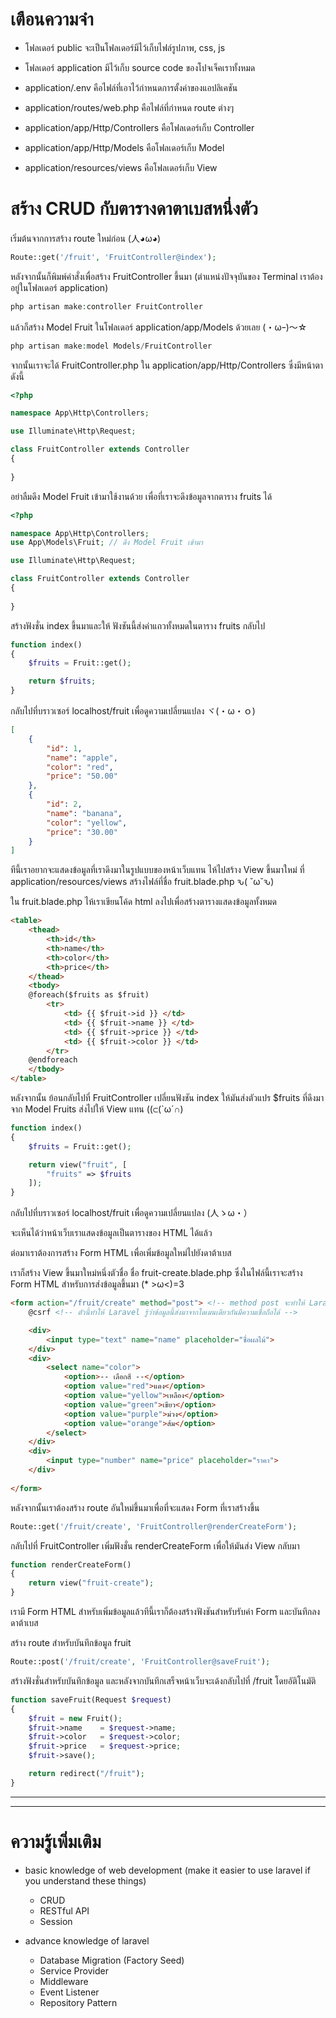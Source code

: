 # เตือนความจำ #
- โฟลเดอร์ public จะเป็นโฟลเดอร์มีไว้เก็บไฟล์รูปภาพ, css, js
- โฟลเดอร์ application มีไว้เก็บ source code ของโปจเจ็คเราทั้งหมด

- application/.env คือไฟล์ที่เอาไว้กำหนดการตั้งค่าของแอปลิเคชัน
- application/routes/web.php คือไฟล์ที่กำหนด route ต่างๆ
- application/app/Http/Controllers คือโฟลเดอร์เก็บ Controller
- application/app/Http/Models คือโฟลเดอร์เก็บ Model
- application/resources/views คือโฟลเดอร์เก็บ View

 
 # สร้าง CRUD กับตารางดาตาเบสหนึ่งตัว #

เริ่มต้นจากการสร้าง route ใหม่ก่อน (人◕ω◕) 

```php
Route::get('/fruit', 'FruitController@index');
```

หลังจากนั้นก็พิมพ์คำสั่งเพื่อสร้าง FruitController ขึ้นมา (ตำแหน่งปัจจุบันของ Terminal เราต้องอยู่ในโฟลเดอร์ application)

```php
php artisan make:controller FruitController
```

แล้วก็สร้าง Model Fruit ในโฟลเดอร์ application/app/Models ด้วยเลย (・ωｰ)～☆ 
```php
php artisan make:model Models/FruitController
```

จากนั้นเราจะได้ FruitController.php ใน application/app/Http/Controllers ซึ่งมีหน้าตาดังนี้
```php
<?php

namespace App\Http\Controllers;

use Illuminate\Http\Request;

class FruitController extends Controller
{
    
}
```

อย่าลืมดึง Model Fruit เข้ามาใช้งานด้วย เพื่อที่เราจะดึงข้อมูลจากตาราง fruits ได้

```php
<?php

namespace App\Http\Controllers;
use App\Models\Fruit; // ดึง Model Fruit เข้ามา

use Illuminate\Http\Request;

class FruitController extends Controller
{
    
}
```

สร้างฟังชั่น index ขึ้นมาและให้ ฟังชันนี้ส่งค่าแถวทั้งหมดในตาราง fruits กลับไป

```php
function index()
{
    $fruits = Fruit::get();

    return $fruits;
}
```

กลับไปที่บราวเซอร์ localhost/fruit เพื่อดูความเปลี่ยนแปลง ヾ(・ω・ｏ)

```json
[
    {
        "id": 1,
        "name": "apple",
        "color": "red",
        "price": "50.00"
    },
    {
        "id": 2,
        "name": "banana",
        "color": "yellow",
        "price": "30.00"
    }
]
```

ทีนี้เราอยากจะแสดงข้อมูลที่เราดึงมาในรูปแบบของหน้าเว็บแทน ไห้ไปสร้าง View ขึ้นมาใหม่
ที่ application/resources/views สร้างไฟล์ที่ชื่อ fruit.blade.php ԅ( ˘ω˘ԅ)

ใน fruit.blade.php ไห้เราเขียนโค้ด html ลงไปเพื่อสร้างตารางแสดงข้อมูลทั้งหมด

```html
<table>
    <thead>
        <th>id</th>
        <th>name</th>
        <th>color</th>
        <th>price</th>
    </thead>
    <tbody>      
    @foreach($fruits as $fruit)
        <tr> 
            <td> {{ $fruit->id }} </td>
            <td> {{ $fruit->name }} </td>
            <td> {{ $fruit->price }} </td>
            <td> {{ $fruit->color }} </td>
        </tr>
    @endforeach
    </tbody>
</table>
```

หลังจากนั้น ย้อนกลับไปที่ FruitController เปลี่ยนฟังชัน index ให้มันส่งตัวแปร $fruits ที่ดึงมาจาก Model Fruits ส่งไปให้ View แทน ((⊂(`ω´∩)

```php
function index()
{
    $fruits = Fruit::get();

    return view("fruit", [
        "fruits" => $fruits
    ]);
}
```

กลับไปที่บราวเซอร์ localhost/fruit เพื่อดูความเปลี่ยนแปลง  (人ゝω・）

จะเห็นได้ว่าหน้าเว็บเราแสดงข้อมูลเป็นตารางของ HTML ได้แล้ว

ต่อมาเราต้องการสร้าง Form HTML เพื่อเพิ่มข้อมูลใหม่ไปยังดาต้าเบส

เราก็สร้าง View ขึ้นมาใหม่หนึ่งตัวชื่อ ชื่อ fruit-create.blade.php ซึ่งในไฟล์นี้เราจะสร้าง Form HTML สำหรับการส่งข้อมูลขึ้นมา (* >ω<)=3

```html
<form action="/fruit/create" method="post"> <!-- method post จะทำให้ Laravel รู้ว่า request นี้เป็น POST request -->
    @csrf <!-- ตัวนี้ทำให้ Laravel รู้ว่าข้อมูลนี้ส่งมาจากโดเมนเดียวกันมีความเชื่อถือได้ -->

    <div>
        <input type="text" name="name" placeholder="ชื่อผลไม้">
    </div>
    <div>
        <select name="color">
            <option>-- เลือกสี --</option>
            <option value="red">แดง</option>
            <option value="yellow">เหลือง</option>
            <option value="green">เขียว</option>
            <option value="purple">ม่วง</option>
            <option value="orange">ส้ม</option>
        </select>
    </div>
    <div>
        <input type="number" name="price" placeholder="ราคา">
    </div>
    
</form>
```

หลังจากนั้นเราต้องสร้าง route อันใหม่ขึ้นมาเพื่อที่จะแสดง Form ที่เราสร้างขึ้น

```php
Route::get('/fruit/create', 'FruitController@renderCreateForm');
```

กลับไปที่ FruitController เพิ่มฟังชั่น renderCreateForm เพื่อให้มันส่ง View กลับมา

```php
function renderCreateForm()
{
    return view("fruit-create");
}
```

เรามี Form HTML สำหรับเพิ่มข้อมูลแล้วทีนี้เราก็ต้องสร้างฟังชันสำหรับรับค่า Form และบันทึกลงดาต้าเบส

สร้าง route สำหรับบันทึกข้อมูล fruit

```php
Route::post('/fruit/create', 'FruitController@saveFruit');
```

สร้างฟังชั่นสำหรับบันทึกข้อมูล และหลังจากบันทึกเสร็จหน้าเว็บจะเด้งกลับไปที่ /fruit โดยอัติโนมัติ

```php
function saveFruit(Request $request)
{
    $fruit = new Fruit();
    $fruit->name    = $request->name;
    $fruit->color   = $request->color;
    $fruit->price   = $request->price;
    $fruit->save();

    return redirect("/fruit");
}
```

---------------------------------------------------------------------------
---------------------------------------------------------------------------

# ความรู้เพิ่มเติม #

- basic knowledge of web development (make it easier to use laravel if you understand these things)
  - CRUD
  - RESTful API
  - Session

- advance knowledge of laravel
  - Database Migration (Factory Seed)
  - Service Provider
  - Middleware
  - Event Listener
  - Repository Pattern


